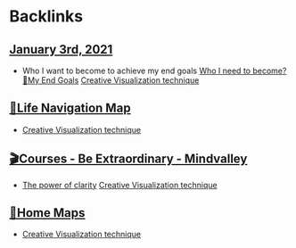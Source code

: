 
# Backlinks
## [January 3rd, 2021](<January 3rd, 2021.md>)
- Who I want to become to achieve my end goals [Who I need to become?](<Who I need to become?.md>) [🌱My End Goals](<🌱My End Goals.md>) [Creative Visualization technique](<Creative Visualization technique.md>)

## [🌱Life Navigation Map](<🌱Life Navigation Map.md>)
- [Creative Visualization technique](<Creative Visualization technique.md>)

## [🎬Courses - Be Extraordinary - Mindvalley](<🎬Courses - Be Extraordinary - Mindvalley.md>)
- [The power of clarity](<The power of clarity.md>) [Creative Visualization technique](<Creative Visualization technique.md>)

## [🏡Home Maps](<🏡Home Maps.md>)
- [Creative Visualization technique](<Creative Visualization technique.md>)

